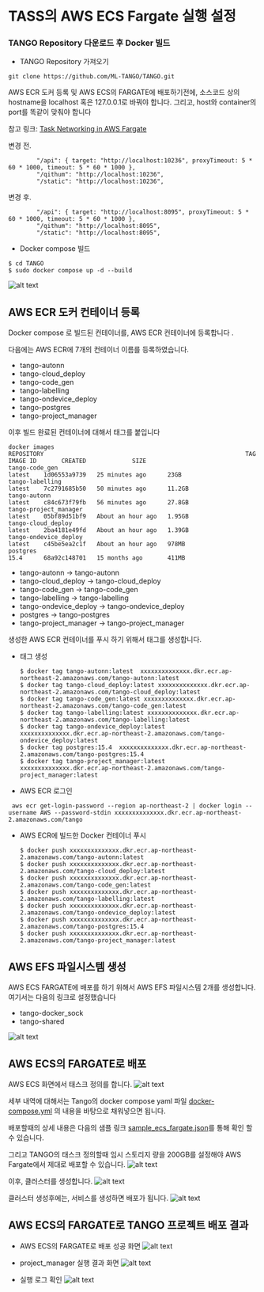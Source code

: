 # TASS의 AWS ECS Fargate 실행 설정



### TANGO Repository 다운로드 후 Docker 빌드

* TANGO Repository 가져오기
```shell
git clone https://github.com/ML-TANGO/TANGO.git
```


AWS ECR 도커 등록 및 AWS ECS의 FARGATE에 배포하기전에, 소스코드 상의 hostname을 localhost 혹은 127.0.0.1로 바꿔야 합니다.
그리고, host와 container의 port를 똑같이 맞춰야 합니다

참고 링크: 
[Task Networking in AWS Fargate](https://aws.amazon.com/ko/blogs/compute/task-networking-in-aws-fargate/)

변경 전.
```shell
        "/api": { target: "http://localhost:10236", proxyTimeout: 5 * 60 * 1000, timeout: 5 * 60 * 1000 },
        "/qithum": "http://localhost:10236",
        "/static": "http://localhost:10236",
```
변경 후.
```shell
        "/api": { target: "http://localhost:8095", proxyTimeout: 5 * 60 * 1000, timeout: 5 * 60 * 1000 },
        "/qithum": "http://localhost:8095",
        "/static": "http://localhost:8095",
```


* Docker compose 빌드
```shell
$ cd TANGO
$ sudo docker compose up -d --build
```
![alt text](docker_compose_build_result.png)


## AWS ECR 도커 컨테이너 등록
Docker compose 로 빌드된 컨테이너를, AWS ECR 컨테이너에 등록합니다 .

다음에는 AWS ECR에 7개의 컨테이너 이름를 등록하였습니다.
* tango-autonn
* tango-cloud_deploy
* tango-code_gen
* tango-labelling
* tango-ondevice_deploy
* tango-postgres
* tango-project_manager

이후 빌드 완료된 컨테이너에 대해서 태그를 붙입니다 
```shell
docker images
REPOSITORY                                                         TAG       IMAGE ID       CREATED             SIZE
tango-code_gen                                                     latest    1d06553a9739   25 minutes ago      23GB
tango-labelling                                                    latest    7c2791685b50   50 minutes ago      11.2GB
tango-autonn                                                       latest    c84c673f79fb   56 minutes ago      27.8GB
tango-project_manager                                              latest    05bf89d51bf9   About an hour ago   1.95GB
tango-cloud_deploy                                                 latest    2ba4181e49fd   About an hour ago   1.39GB
tango-ondevice_deploy                                              latest    c45be5ea2c1f   About an hour ago   978MB
postgres                                                           15.4      68a92c148701   15 months ago       411MB
```

* tango-autonn  -> tango-autonn
* tango-cloud_deploy -> tango-cloud_deploy
* tango-code_gen -> tango-code_gen
* tango-labelling -> tango-labelling
* tango-ondevice_deploy -> tango-ondevice_deploy
* postgres -> tango-postgres
* tango-project_manager -> tango-project_manager


생성한 AWS ECR 컨테이너를 푸시 하기 위해서 태그를 생성합니다.
* 태그 생성
  ```shell
  $ docker tag tango-autonn:latest  xxxxxxxxxxxxxx.dkr.ecr.ap-northeast-2.amazonaws.com/tango-autonn:latest
  $ docker tag tango-cloud_deploy:latest xxxxxxxxxxxxxx.dkr.ecr.ap-northeast-2.amazonaws.com/tango-cloud_deploy:latest
  $ docker tag tango-code_gen:latest xxxxxxxxxxxxxx.dkr.ecr.ap-northeast-2.amazonaws.com/tango-code_gen:latest
  $ docker tag tango-labelling:latest xxxxxxxxxxxxxx.dkr.ecr.ap-northeast-2.amazonaws.com/tango-labelling:latest
  $ docker tag tango-ondevice_deploy:latest  xxxxxxxxxxxxxx.dkr.ecr.ap-northeast-2.amazonaws.com/tango-ondevice_deploy:latest
  $ docker tag postgres:15.4  xxxxxxxxxxxxxx.dkr.ecr.ap-northeast-2.amazonaws.com/tango-postgres:15.4
  $ docker tag tango-project_manager:latest  xxxxxxxxxxxxxx.dkr.ecr.ap-northeast-2.amazonaws.com/tango-project_manager:latest
  ```

* AWS ECR 로그인
```shell
 aws ecr get-login-password --region ap-northeast-2 | docker login --username AWS --password-stdin xxxxxxxxxxxxxx.dkr.ecr.ap-northeast-2.amazonaws.com/tango
```
  
* AWS ECR에 빌드한 Docker 컨테이너 푸시
  ```shell
  $ docker push xxxxxxxxxxxxxx.dkr.ecr.ap-northeast-2.amazonaws.com/tango-autonn:latest
  $ docker push xxxxxxxxxxxxxx.dkr.ecr.ap-northeast-2.amazonaws.com/tango-cloud_deploy:latest
  $ docker push xxxxxxxxxxxxxx.dkr.ecr.ap-northeast-2.amazonaws.com/tango-code_gen:latest
  $ docker push xxxxxxxxxxxxxx.dkr.ecr.ap-northeast-2.amazonaws.com/tango-labelling:latest 
  $ docker push xxxxxxxxxxxxxx.dkr.ecr.ap-northeast-2.amazonaws.com/tango-ondevice_deploy:latest
  $ docker push xxxxxxxxxxxxxx.dkr.ecr.ap-northeast-2.amazonaws.com/tango-postgres:15.4
  $ docker push xxxxxxxxxxxxxx.dkr.ecr.ap-northeast-2.amazonaws.com/tango-project_manager:latest
  ```


## AWS EFS 파일시스템 생성
  AWS ECS FARGATE에 배포를 하기 위해서 AWS EFS 파일시스템 2개를 생성합니다. 여기서는 다음의 링크로 설정했습니다
   * tango-docker_sock
   * tango-shared

  ![alt text](tango_aws_efs.png)


## AWS ECS의 FARGATE로 배포
AWS ECS 화면에서 태스크 정의를 합니다.
![alt text](tango_aws_ecs_new_task_definition.png)

세부 내역에 대해서는 Tango의 docker compose yaml 파일
[docker-compose.yml](https://github.com/ML-TANGO/TANGO/blob/main/docker-compose.yml) 의 내용을 바탕으로 채워넣으면 됩니다.

배포할때의 상세 내용은 다음의 샘플 링크 [sample_ecs_fargate.json](./sample_ecs_fargate.json)를 통해 확인 할 수 있습니다.

그리고 TANGO의 태스크 정의할때 임시 스토리지 량을 200GB를 설정해야 AWS Fargate에서 제대로 배포할 수 있습니다. 
![alt text](tango_aws_ecs_new_task_storage_definition.png)

이후, 클러스터를 생성합니다.
![alt text](tango_aws_ecs_new_cluster_definition.png)

클러스터 생성후에는, 서비스를 생성하면 배포가 됩니다.
![alt text](tango_aws_ecs_new_cluster_service_definition.png)

## AWS ECS의 FARGATE로 TANGO 프로젝트 배포 결과 
* AWS ECS의 FARGATE로 배포 성공 화면
![alt text](tango_aws_ecs_deploy.png)

* project_manager 실행 결과 화면
 ![alt text](tango_aws_ecs_project_manager_page_login.png)

* 실행 로그 확인 
 ![alt text](tango_aws_ecs_project_manager_log.png)